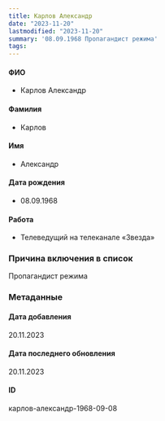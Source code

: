 ```yaml
---
title: Карлов Александр
date: "2023-11-20"
lastmodified: "2023-11-20"
summary: '08.09.1968 Пропагандист режима'
tags: 
---
```

<!--# pp2-->
<!--## Фигурант-->
<!--### Личные данные-->
#### ФИО
- Карлов Александр
#### Фамилия
- Карлов
#### Имя
- Александр
#### Дата рождения
- 08.09.1968
#### Работа
- Телеведущий на телеканале «Звезда»
### Причина включения в список
Пропагандист режима
### Метаданные
#### Дата добавления
20.11.2023
#### Дата последнего обновления
20.11.2023
#### ID
карлов-александр-1968-09-08
<!--## END;-->
